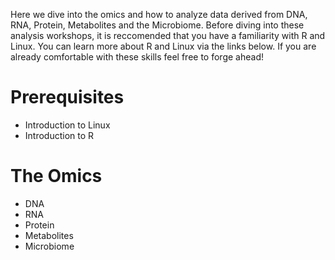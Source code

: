 
Here we dive into the omics and how to analyze data derived from DNA, RNA, Protein, Metabolites and the Microbiome. Before diving into these analysis workshops, it is reccomended that you have a familiarity with R and Linux. You can learn more about R and Linux via the links below. If you are already comfortable with these skills feel free to forge ahead!

# Prerequisites

* Introduction to Linux
* Introduction to R

# The Omics

* DNA
* RNA
* Protein
* Metabolites
* Microbiome

